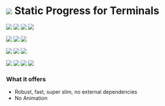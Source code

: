 # ![](https://fonts.gstatic.com/s/i/materialicons/bookmarks/v4/24px.svg) Static Progress for Terminals
[![](https://img.shields.io/github/v/release/codemodify/systemkit-terminal-progress-statictree?style=flat-square)](https://github.com/codemodify/systemkit-terminal-progress-statictree/releases/latest)
![](https://img.shields.io/github/languages/code-size/codemodify/systemkit-terminal-progress-statictree?style=flat-square)
![](https://img.shields.io/github/last-commit/codemodify/systemkit-terminal-progress-statictree?style=flat-square)
[![](https://img.shields.io/badge/license-0--license-brightgreen?style=flat-square)](https://github.com/codemodify/TheFreeLicense)

![](https://img.shields.io/github/workflow/status/codemodify/systemkit-terminal-progress-statictree/qa?style=flat-square)
![](https://img.shields.io/github/issues/codemodify/systemkit-terminal-progress-statictree?style=flat-square)
[![](https://goreportcard.com/badge/github.com/codemodify/systemkit-terminal-progress-statictree?style=flat-square)](https://goreportcard.com/report/github.com/codemodify/systemkit-terminal-progress-statictree)

[![](https://img.shields.io/badge/godoc-reference-brightgreen?style=flat-square)](https://godoc.org/github.com/codemodify/systemkit-terminal-progress-statictree)
![](https://img.shields.io/badge/PRs-welcome-brightgreen.svg?style=flat-square)
![](https://img.shields.io/gitter/room/codemodify/systemkit-terminal-progress-statictree?style=flat-square)

![](https://img.shields.io/github/contributors/codemodify/systemkit-terminal-progress-statictree?style=flat-square)
![](https://img.shields.io/github/stars/codemodify/systemkit-terminal-progress-statictree?style=flat-square)
![](https://img.shields.io/github/watchers/codemodify/systemkit-terminal-progress-statictree?style=flat-square)
![](https://img.shields.io/github/forks/codemodify/systemkit-terminal-progress-statictree?style=flat-square)

### What it offers
- Robust, fast, super slim, no external dependencies
- No Animation
